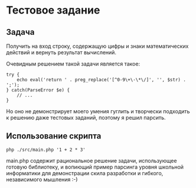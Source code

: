 # Тестовое задание

## Задача

Получить на вход строку, содержащую цифры и знаки математических действий и вернуть результат вычислений.

Очевидным решением такой задачи является такое:

```
try {
	echo eval('return ' . preg_replace('[^0-9\+\-\*\/]', '', $str) . ';');
} catch(ParseError $e) {
	// ...
}
```

Но оно не демонстрирует моего умения гуглить и творчески подходить к решению даже тестовых заданий, поэтому я решил парсить.

## Использование скрипта

`php ./src/main.php '1 + 2 * 3'`

main.php содержит рациональное решение задачи, использующее готовую библиотеку, и вопиющий пример парсинга уровня школьной информатики для демонстрации скила разработки и гибкого, независимого мышления :-)
